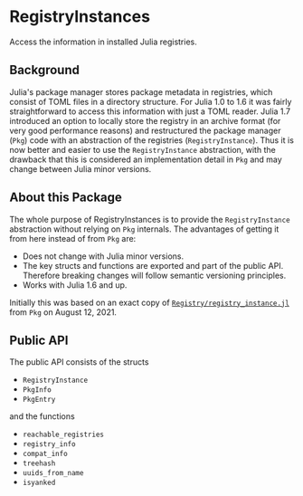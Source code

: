 # RegistryInstances

Access the information in installed Julia registries.

## Background

Julia's package manager stores package metadata in registries, which
consist of TOML files in a directory structure. For Julia 1.0 to 1.6
it was fairly straightforward to access this information with just a
TOML reader. Julia 1.7 introduced an option to locally store the
registry in an archive format (for very good performance reasons) and
restructured the package manager (`Pkg`) code with an abstraction of
the registries (`RegistryInstance`). Thus it is now better and easier
to use the `RegistryInstance` abstraction, with the drawback that this
is considered an implementation detail in `Pkg` and may change between
Julia minor versions.

## About this Package

The whole purpose of RegistryInstances is to provide the
`RegistryInstance` abstraction without relying on `Pkg` internals. The
advantages of getting it from here instead of from `Pkg` are:

* Does not change with Julia minor versions.
* The key structs and functions are exported and part of the public
  API. Therefore breaking changes will follow semantic versioning
  principles.
* Works with Julia 1.6 and up.

Initially this was based on an exact copy of
[`Registry/registry_instance.jl`](https://github.com/JuliaLang/Pkg.jl/blob/74643bee0bf446bb649280c36749c29f6114aa33/src/Registry/registry_instance.jl)
from `Pkg` on August 12, 2021.

## Public API

The public API consists of the structs

* `RegistryInstance`
* `PkgInfo`
* `PkgEntry`

and the functions

* `reachable_registries`
* `registry_info`
* `compat_info`
* `treehash`
* `uuids_from_name`
* `isyanked`
